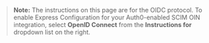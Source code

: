 > **Note:** The instructions on this page are for the OIDC protocol. To enable Express Configuration for your Auth0-enabled SCIM OIN integration, select **OpenID Connect** from the **Instructions for** dropdown list on the right.